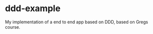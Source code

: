 ddd-example
===========

My implementation of a end to end app based on DDD, based on Gregs course.
